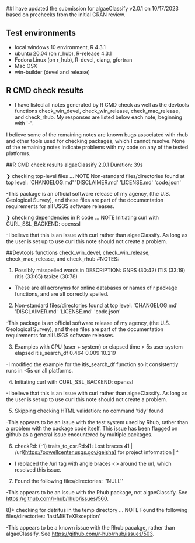 ##I have updated the submission for algaeClassify v2.0.1 on 10/17/2023 based on prechecks from the initial CRAN review.

## Test environments
* local windows 10 environment, R 4.3.1
* ubuntu 20.04 (on r_hub), R-release 4.3.1
* Fedora Linux (on r_hub), R-devel, clang, gfortran
* Mac OSX
* win-builder (devel and release)

## R CMD check results
- I have listed all notes generated by R CMD check as well as the devtools functions check_win_devel, check_win_release, check_mac_release, and check_rhub. My responses are listed below each note, beginning with '-'.

I believe some of the remaining notes are known bugs associated with rhub and other tools used for checking packages, which I cannot resolve. None of the remaining notes indicate problems with my code on any of the tested platforms.

##R CMD check results algaeClassify 2.0.1 
Duration: 39s

❯ checking top-level files ... NOTE
  Non-standard files/directories found at top level:
    'CHANGELOG.md' 'DISCLAIMER.md' 'LICENSE.md' 'code.json'

-This package is an official software release of my agency,
	 (the U.S. Geological Survey), and these files are part of the 
	 documentation requirements for all USGS software releases.
	 
❯ checking dependencies in R code ... NOTE
  Initiating curl with CURL_SSL_BACKEND: openssl
  
  -I believe that this is an issue with curl rather than algaeClassify. As long as the user is set up to use curl this note should not create a problem.

##Devtools functions check_win_devel, check_win_release, check_mac_release, and check_rhub
#NOTES:

1) Possibly misspelled words in DESCRIPTION:
  GNRS (30:42)
  ITIS (33:19)
  ritis (33:65)
  taxize (30:78)
  
- These are all acronyms for online databases or names of r package functions,
  and are all correctly spelled.

2) Non-standard files/directories found at top level:
     'CHANGELOG.md' 'DISCLAIMER.md' 'LICENSE.md' 'code.json'
	 
-This package is an official software release of my agency,
	 (the U.S. Geological Survey), and these files are part of the 
	 documentation requirements for all USGS software releases.

3) Examples with CPU (user + system) or elapsed time > 5s
                user system elapsed
itis_search_df 0.464  0.009  10.219

-I modified the example for the itis_search_df function so it consistently runs in <5s on all platforms.

4) Initiating curl with CURL_SSL_BACKEND: openssl

-I believe that this is an issue with curl rather than algaeClassify. As long as the user is set up to use curl this note should not create a problem.
	
5) Skipping checking HTML validation: no command 'tidy' found

-This appears to be an issue with the test system used by Rhub, rather than a
problem with the package code itself. This issue has been flagged on github as a
general issue encountered by multiple packages.

6) checkRd: (-1) traits_to_csr.Rd:41: Lost braces
    41 | /url{https://powellcenter.usgs.gov/geisha} for project information
       |     ^
- I replaced the /url tag with angle braces <> around the url, which resolved this issue.

7) Found the following files/directories:
  ''NULL''
  
 -This appears to be an issue with the Rhub package, not algaeClassify. See https://github.com/r-hub/rhub/issues/560.

8)* checking for detritus in the temp directory ... NOTE
Found the following files/directories:
  'lastMiKTeXException'
  
 -This appears to be a known issue with the Rhub pacakge, rather than algaeClassify. See
 https://github.com/r-hub/rhub/issues/503.